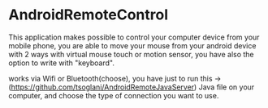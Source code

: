 # AndroidRemoteControl
This application makes possible to control your computer device from your mobile phone,
you are able to move your mouse  from your android device with 2 ways with virtual mouse touch or motion sensor, you have also the option to write with "keyboard".

works via Wifi or Bluetooth(choose), you have just to run this ->(https://github.com/tsoglani/AndroidRemoteJavaServer) Java file on your computer, and choose the type of connection you want to use.
